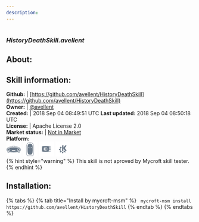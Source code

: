 ```yaml
---  
description:   
---  
```

#   
### _HistoryDeathSkill.avellent_  
## About:  


## Skill information:  
**Github:** | [https://github.com/avellent/HistoryDeathSkill](https://github.com/avellent/HistoryDeathSkill)  
**Owner:** | [@avellent](https://github.com/avellent)  
**Created:** | 2018 Sep 04 08:49:51 UTC  **Last updated:** 2018 Sep 04 08:50:18 UTC  
**License:** | Apache License 2.0  
**Market status:** | [Not in Market](https://market.mycroft.ai/skill/)  
**Platform:**  
 ![](../.gitbook/assets/mark-1-icon.png)  ![](../.gitbook/assets/mark-2-icon.png)  ![](../.gitbook/assets/picroft-icon.png)  ![](../.gitbook/assets/kde.png)   
{% hint style="warning" %}
This skill is not aproved by Mycroft skill tester.
{% endhint %}
    
## Installation:  
{% tabs %}
{% tab title="Install by mycroft-msm" %}
``` mycroft-msm install https://github.com/avellent/HistoryDeathSkill```
{% endtab %}
  {% endtabs %}
  